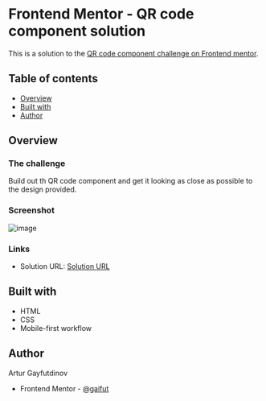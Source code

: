 # Frontend Mentor - QR code component solution

This is a solution to the [QR code component challenge on Frontend mentor](https://www.frontendmentor.io/challenges/qr-code-component-iux_sIO_H). 

## Table of contents
- [Overview](#overview)
- [Built with](#built-with)
- [Author](#author)

## Overview
### The challenge
Build out th QR code component and get it looking as close as possible to the design provided.

### Screenshot
![image](https://github.com/gaifut/Frontend-mentor-1-QR-code-component/assets/113767276/685e8d4a-3374-44a6-a816-8cbce3248120)

### Links
- Solution URL: [Solution URL](https://frontend-mentor-1-theta.vercel.app/)

## Built with
- HTML
- CSS
- Mobile-first workflow

## Author
Artur Gayfutdinov
- Frontend Mentor - [@gaifut](https://www.frontendmentor.io/profile/gaifut)

